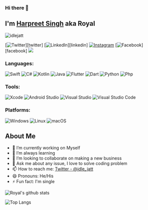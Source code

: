 ### Hi there 👋
<!-- Links -->
[instagram]: https://instagram.com/Idle_Jatt
[github]: https://github.com/CodingWithRoyal

## I'm [Harpreet Singh](#) aka Royal

<p align="left"> <img src="https://komarev.com/ghpvc/?username=CodingWithRoyal&label=Views&color=brightgreen&style=flat-square" alt="idlejatt" /> </p>

[![Twitter](https://img.shields.io/static/v1?style=for-the-badge&logo=twitter&message=Twitter&label=&color=00acee&labelColor=333)][twitter]
[![LinkedIn](https://img.shields.io/static/v1?style=for-the-badge&logo=linkedin&message=LinkedIn&label=&color=2867B2&labelColor=333)][linkedin]
[![Instagram](https://img.shields.io/static/v1?style=for-the-badge&logo=instagram&message=Instagram&label=&color=E1306C&labelColor=333)][instagram]
[![Facebook](https://img.shields.io/static/v1?style=for-the-badge&logo=facebook&message=Facebook&label=&color=1873EB&labelColor=333)][facebook]
<a href="mailto:iamroyalrandhawa@gmail.com"><img src="https://img.shields.io/static/v1?style=for-the-badge&logo=gmail&message=Gmail&label=&color=EA4335&labelColor=333" /></a>

### Languages:
![Swift](https://img.shields.io/static/v1?style=for-the-badge&logo=swift&message=Swift&label=&color=FA7343&labelColor=333)
![C#](https://img.shields.io/static/v1?style=for-the-badge&logo=c-sharp&message=C%20Sharp&label=&color=fff&labelColor=333)
![Kotlin](https://img.shields.io/static/v1?style=for-the-badge&logo=kotlin&message=Kotlin&label=&color=3F82DB&labelColor=333)
![Java](https://img.shields.io/static/v1?style=for-the-badge&logo=java&message=Java&label=&color=E51F24&labelColor=333)
![Flutter](https://img.shields.io/static/v1?style=for-the-badge&logo=flutter&message=Flutter&label=&color=01579B&labelColor=333)
![Dart](https://img.shields.io/static/v1?style=for-the-badge&logo=dart&message=Dart&label=&color=2AB5F6&labelColor=333)
![Python](https://img.shields.io/static/v1?style=for-the-badge&logo=python&message=Python&label=&color=3671A3&labelColor=333)
![Php](https://img.shields.io/static/v1?style=for-the-badge&logo=php&message=Php&label=&color=777BB4&labelColor=333)

### Tools:
![Xcode](https://img.shields.io/static/v1?style=for-the-badge&logo=xcode&message=Xcode&label=&color=23AAF2&labelColor=333)
![Android Studio](https://img.shields.io/static/v1?style=for-the-badge&logo=android&message=AndroidStudio&label=&color=3DDC84&labelColor=333)
![Visual Studio](https://img.shields.io/static/v1?style=for-the-badge&logo=visual-studio&message=Visual%20Studio&label=&color=BA87F3&labelColor=333)
![Visual Studio Code](https://img.shields.io/static/v1?style=for-the-badge&logo=visual-studio-code&message=Visual%20Studio%20Code&label=&color=23AAF2&labelColor=333)

### Platforms:
![Windows](https://img.shields.io/static/v1?style=for-the-badge&logo=windows&message=Windows&label=&color=FFF&labelColor=333)
![Linux](https://img.shields.io/static/v1?style=for-the-badge&logo=linux&message=Linux&label=&color=F4AF00&labelColor=333)
![macOS](https://img.shields.io/static/v1?style=for-the-badge&logo=macos&message=MacOS&label=&color=FFF&labelColor=333)


<!-- **CodingWithRoyal/CodingWithRoyal** is a ✨ _special_ ✨ repository because its `README.md` (this file) appears on your GitHub profile. -->

## About Me

- 🔭 I’m currently working on Myself
- 🌱 I’m always learning
- 👯 I’m looking to collaborate on making a new business
- 💬 Ask me about any issue, I love to solve coding problem
- 📫 How to reach me: [Twitter - @idle_jatt](https://twitter.com/idle_jatt)
- 😄 Pronouns: He/His
- ⚡ Fun fact: I'm single

![Royal's github stats](https://github-readme-stats.vercel.app/api?username=CodingWithRoyal&count_private=true&show_icons=true&theme=radical)

![Top Langs](https://github-readme-stats.vercel.app/api/top-langs/?username=CodingWithRoyal&langs_count=8&theme=radical)
